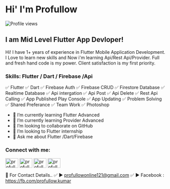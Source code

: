 # Hi' I'm Profullow
![Profile views](https://gpvc.arturio.dev/profullow07)  
## I am Mid Level Flutter App Devloper! 
Hi! I have 1+ years of experience in Flutter Mobile Application Development. I Love to learn new skills and  Now i'm learning Api/Rest Api/Provider. Full and fresh hand code is my power. Client satisfaction is my first priority.

### Skills: Flutter / Dart / Firebase /Api

✅ Flutter
✅ Dart
✅ Firebase Auth
✅ Firebase CRUD
✅ Firestore Database
✅ Realtime Database
✅ Api intergation
✅ Api Post
✅ Api Delete
✅ Rest Api Calling
✅ App Published Play Console
✅ App Updating
✅ Problem Solving
✅ Shared Preferance
✅ Team Work
✅ Photoshop 



- 🌱 I’m currently learning Flutter Advanced 
- 🌱 I’m currently learning Provider Advanced 
- 👯 I’m looking to collaborate on GitHub 
- 👯 I’m looking to Flutter internship 
- 💬 Ask me about Flutter /Dart/Firebase


<h3 align="left">Connect with me:</h3>
<p align="left">

<a href="https://fb.com/profullow.kumar" target="blank"><img align="center" src="https://raw.githubusercontent.com/rahuldkjain/github-profile-readme-generator/master/src/images/icons/Social/facebook.svg" alt="profullow.kumar" height="30" width="40" /></a>
<a href="https://instagram.com/profullow11" target="blank"><img align="center" src="https://raw.githubusercontent.com/rahuldkjain/github-profile-readme-generator/master/src/images/icons/Social/instagram.svg" alt="profullow11" height="30" width="40" /></a>
<a href="https://twitter.com/profullowdream3" target="blank"><img align="center" src="https://raw.githubusercontent.com/rahuldkjain/github-profile-readme-generator/master/src/images/icons/Social/twitter.svg" alt="profullowdream3" height="30" width="40" /></a>
<a href="https://www.youtube.com/c/profullowdream" target="blank"><img align="center" src="https://raw.githubusercontent.com/rahuldkjain/github-profile-readme-generator/master/src/images/icons/Social/youtube.svg" alt="profullowdream" height="30" width="40" /></a>
</p>



📧 For Contact Details..
✅ ► profullowonline121@gmail.com
✅ ► Facebook : https://fb.com/profullow.kumar


